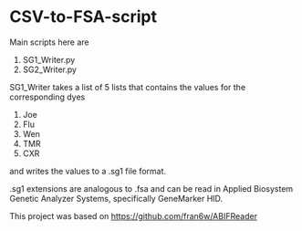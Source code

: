 # CSV-to-FSA-script

Main scripts here are
1) SG1_Writer.py
2) SG2_Writer.py

SG1_Writer takes a list of 5 lists that contains the values for the corresponding dyes
1) Joe
2) Flu
3) Wen
4) TMR
5) CXR

and writes the values to a .sg1 file format.

.sg1 extensions are analogous to .fsa and can be read in Applied Biosystem Genetic Analyzer Systems,
specifically GeneMarker HID.

This project was based on https://github.com/fran6w/ABIFReader
